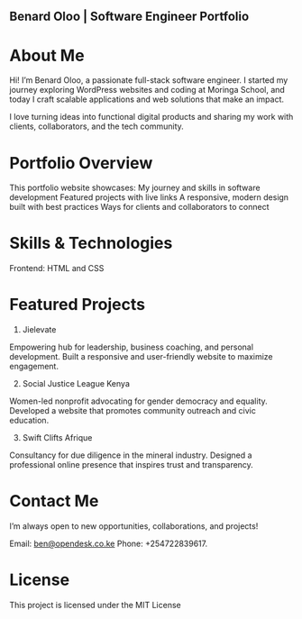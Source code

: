 ## Benard Oloo | Software Engineer Portfolio

# About Me

Hi! I’m Benard Oloo, a passionate full-stack software engineer. I started my journey exploring WordPress websites and coding at Moringa School, and today I craft scalable applications and web solutions that make an impact.

I love turning ideas into functional digital products and sharing my work with clients, collaborators, and the tech community.

# Portfolio Overview

This portfolio website showcases:
My journey and skills in software development
Featured projects with live links
A responsive, modern design built with best practices
Ways for clients and collaborators to connect

# Skills & Technologies

Frontend: HTML and CSS

# Featured Projects
1. Jielevate

Empowering hub for leadership, business coaching, and personal development. Built a responsive and user-friendly website to maximize engagement.

2. Social Justice League Kenya

Women-led nonprofit advocating for gender democracy and equality. Developed a website that promotes community outreach and civic education.

3. Swift Clifts Afrique

Consultancy for due diligence in the mineral industry. Designed a professional online presence that inspires trust and transparency.


# Contact Me

I’m always open to new opportunities, collaborations, and projects!

Email: ben@opendesk.co.ke
Phone: +254722839617.

# License

This project is licensed under the MIT License
